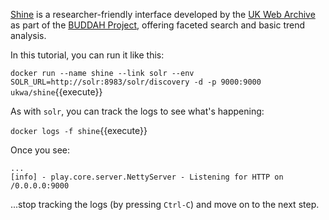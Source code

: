 [Shine](https://github.com/ukwa/shine) is a researcher-friendly interface developed by the [UK Web Archive](https://www.webarchive.org.uk/) as part of the [BUDDAH Project](https://buddah.projects.history.ac.uk/), offering faceted search and basic trend analysis.

In this tutorial, you can run it like this:

`docker run --name shine --link solr --env SOLR_URL=http://solr:8983/solr/discovery -d -p 9000:9000 ukwa/shine`{{execute}}

As with `solr`, you can track the logs to see what's happening:

`docker logs -f shine`{{execute}}

Once you see:

```
...
[info] - play.core.server.NettyServer - Listening for HTTP on /0.0.0.0:9000
```

...stop tracking the logs (by pressing `Ctrl-C`) and move on to the next step.




